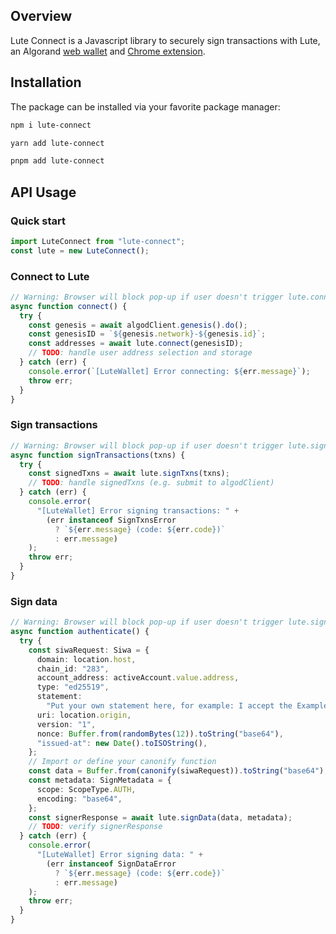 ## Overview

Lute Connect is a Javascript library to securely sign transactions with Lute, an Algorand [web wallet](https://lute.app) and [Chrome extension](https://chromewebstore.google.com/detail/lute/kiaoohollfkjhikdifohdckeidckokjh).

## Installation

The package can be installed via your favorite package manager:

```sh
npm i lute-connect
```

```sh
yarn add lute-connect
```

```sh
pnpm add lute-connect
```

## API Usage

### Quick start

```js
import LuteConnect from "lute-connect";
const lute = new LuteConnect();
```

### Connect to Lute

```js
// Warning: Browser will block pop-up if user doesn't trigger lute.connect() with a button click
async function connect() {
  try {
    const genesis = await algodClient.genesis().do();
    const genesisID = `${genesis.network}-${genesis.id}`;
    const addresses = await lute.connect(genesisID);
    // TODO: handle user address selection and storage
  } catch (err) {
    console.error(`[LuteWallet] Error connecting: ${err.message}`);
    throw err;
  }
}
```

### Sign transactions

```ts
// Warning: Browser will block pop-up if user doesn't trigger lute.signTxns() with a button click
async function signTransactions(txns) {
  try {
    const signedTxns = await lute.signTxns(txns);
    // TODO: handle signedTxns (e.g. submit to algodClient)
  } catch (err) {
    console.error(
      "[LuteWallet] Error signing transactions: " +
        (err instanceof SignTxnsError
          ? `${err.message} (code: ${err.code})`
          : err.message)
    );
    throw err;
  }
}
```

### Sign data

```ts
// Warning: Browser will block pop-up if user doesn't trigger lute.signData() with a button click
async function authenticate() {
  try {
    const siwaRequest: Siwa = {
      domain: location.host,
      chain_id: "283",
      account_address: activeAccount.value.address,
      type: "ed25519",
      statement:
        "Put your own statement here, for example: I accept the ExampleOrg Terms of Service.",
      uri: location.origin,
      version: "1",
      nonce: Buffer.from(randomBytes(12)).toString("base64"),
      "issued-at": new Date().toISOString(),
    };
    // Import or define your canonify function
    const data = Buffer.from(canonify(siwaRequest)).toString("base64");
    const metadata: SignMetadata = {
      scope: ScopeType.AUTH,
      encoding: "base64",
    };
    const signerResponse = await lute.signData(data, metadata);
    // TODO: verify signerResponse
  } catch (err) {
    console.error(
      "[LuteWallet] Error signing data: " +
        (err instanceof SignDataError
          ? `${err.message} (code: ${err.code})`
          : err.message)
    );
    throw err;
  }
}
```
